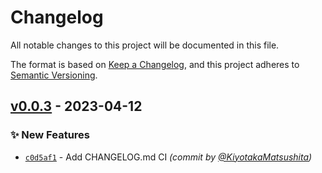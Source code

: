 # Changelog
All notable changes to this project will be documented in this file.

The format is based on [Keep a Changelog](https://keepachangelog.com/en/1.0.0/),
and this project adheres to [Semantic Versioning](https://semver.org/spec/v2.0.0.html).

## [v0.0.3] - 2023-04-12
### :sparkles: New Features
- [`c0d5af1`](https://github.com/KiyotakaMatsushita/chatgpt-app/commit/c0d5af1b5d221aa079523d44838954452ec38440) - Add CHANGELOG.md CI *(commit by [@KiyotakaMatsushita](https://github.com/KiyotakaMatsushita))*


[v0.0.3]: https://github.com/KiyotakaMatsushita/chatgpt-app/compare/v0.0.1...v0.0.3